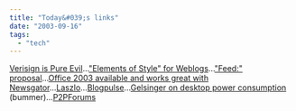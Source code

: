 ```yaml
---
title: "Today&#039;s links"
date: "2003-09-16"
tags: 
  - "tech"
---
```


[Verisign is Pure Evil](http://jeremy.zawodny.com/blog/archives/000970.html "Jeremy Zawodny's blog: Verisign is Pure Evil")...["Elements of Style" for Weblogs](http://blogs.law.harvard.edu/bloggerCon/stories/storyReader$362)...["Feed:" proposal](http://www.rassoc.com/gregr/weblog/archive.aspx?post=659)...[Office 2003 available and works great with Newsgator](http://www.rassoc.com/gregr/weblog/archive.aspx?post=657)...[Laszlo](http://laszlosystems.com/)...[Blogpulse](http://www.blogpulse.com)...[Gelsinger on desktop power consumption](http://www.theregister.co.uk/content/3/32841.html) (bummer)...[P2PForums](http://www.p2pforums.com)
